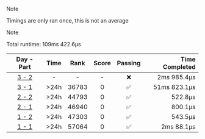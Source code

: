 > [!NOTE]
> Timings are only ran once, this is not an average

> [!NOTE]
> Total runtime: 109ms 422.6µs

|Day - Part|Time|Rank|Score|Passing|Time Completed|
|:-:|:-:|:-:|:-:|:-:|-:|
|[3 - 2](https://github.com/SWCreeperKing/AdventOfCode/blob/master/AdventOfCode/Solutions/2017/Day3.cs)|-|-|-|❌|2ms 985.4µs|
|[3 - 1](https://github.com/SWCreeperKing/AdventOfCode/blob/master/AdventOfCode/Solutions/2017/Day3.cs)|&gt;24h|36783|0|✅|51ms 823.1µs|
|[2 - 2](https://github.com/SWCreeperKing/AdventOfCode/blob/master/AdventOfCode/Solutions/2017/Day2.cs)|&gt;24h|44793|0|✅|522.8µs|
|[2 - 1](https://github.com/SWCreeperKing/AdventOfCode/blob/master/AdventOfCode/Solutions/2017/Day2.cs)|&gt;24h|46940|0|✅|800.1µs|
|[1 - 2](https://github.com/SWCreeperKing/AdventOfCode/blob/master/AdventOfCode/Solutions/2017/Day1.cs)|&gt;24h|47303|0|✅|543.5µs|
|[1 - 1](https://github.com/SWCreeperKing/AdventOfCode/blob/master/AdventOfCode/Solutions/2017/Day1.cs)|&gt;24h|57064|0|✅|2ms 88.1µs|
